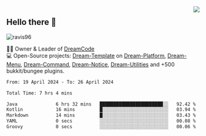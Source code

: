 <img align='right' src="https://github-readme-stats.vercel.app/api?username=Ravis96&show_icons=true">

## Hello there 👋
<p align="left"> <img src="https://komarev.com/ghpvc/?username=ravis96&label=Profile%20views&color=0e75b6&style=flat" alt="ravis96" /> </p>

👨‍💻 Owner & Leader of [DreamCode](https://github.com/DreamPoland) <br>
💻 Open-Source projects: [Dream-Template](https://github.com/DreamPoland/dream-template) on [Dream-Platform](https://github.com/DreamPoland/dream-platform), [Dream-Menu](https://github.com/DreamPoland/dream-menu), [Dream-Command](https://github.com/DreamPoland/dream-command), [Dream-Notice](https://github.com/DreamPoland/dream-notice), [Dream-Utilities](https://github.com/DreamPoland/dream-utilities) and +500 bukkit/bungee plugins.

<!--START_SECTION:waka-->

```txt
From: 19 April 2024 - To: 26 April 2024

Total Time: 7 hrs 4 mins

Java              6 hrs 32 mins   ███████████████████████░░   92.42 %
Kotlin            16 mins         █░░░░░░░░░░░░░░░░░░░░░░░░   03.94 %
Markdown          14 mins         █░░░░░░░░░░░░░░░░░░░░░░░░   03.43 %
YAML              0 secs          ░░░░░░░░░░░░░░░░░░░░░░░░░   00.08 %
Groovy            0 secs          ░░░░░░░░░░░░░░░░░░░░░░░░░   00.06 %
```

<!--END_SECTION:waka-->
